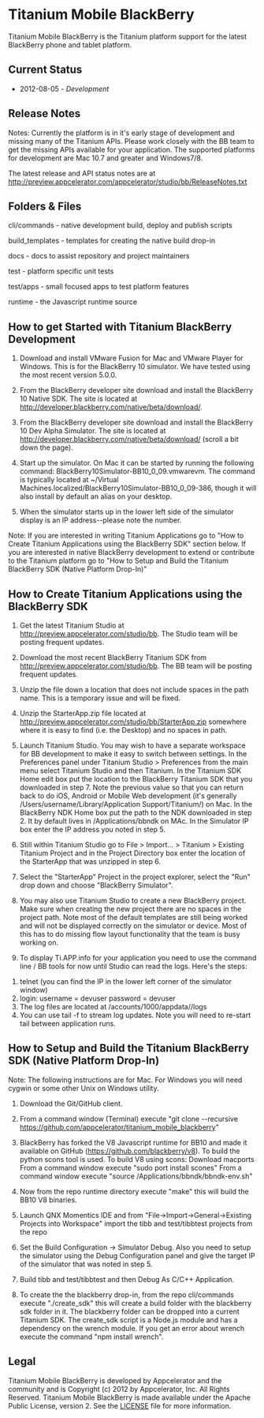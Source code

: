Titanium Mobile BlackBerry
==========================

Titanium Mobile BlackBerry is the Titanium platform support for the latest BlackBerry phone and tablet platform.

Current Status
--------------

* 2012-08-05 - _Development_

Release Notes
-------------

Notes: Currently the platform is in it's early stage of development and  missing many of the Titanium APIs. Please work closely with the BB team to get the missing APIs available for your application. The supported platforms for development are Mac 10.7 and greater and Windows7/8.

The latest release and API status notes are at http://preview.appcelerator.com/appcelerator/studio/bb/ReleaseNotes.txt

Folders & Files
---------------

cli/commands - native development build, deploy and publish scripts

build_templates - templates for creating the native build drop-in

docs - docs to assist repository and project maintainers

test - platform specific unit tests

test/apps - small focused apps to test platform features

runtime -  the Javascript runtime source


How to get Started with Titanium BlackBerry Development
-------------------------------------------------------

1) Download and install VMware Fusion for Mac and VMware Player for Windows. This is for the BlackBerry 10 simulator. We have tested using the most recent version 5.0.0.

2) From the BlackBerry developer site download and install the BlackBerry 10 Native SDK. The site is located at http://developer.blackberry.com/native/beta/download/. 

3) From the BlackBerry developer site download and install the BlackBerry 10 Dev Alpha Simulator. The site is located at http://developer.blackberry.com/native/beta/download/ (scroll a bit down the page).

4) Start up the simulator. On Mac it can be started by running the following command: BlackBerry10Simulator-BB10_0_09.vmwarevm. The command is typically located at ~/Virtual Machines.localized/BlackBerry10Simulator-BB10_0_09-386, though it will also install by default an alias on your desktop.

5) When the simulator starts up in the lower left side of the simulator display is an IP address--please note the number.

Note: If you are interested in writing Titanium Applications go to "How to Create Titanium Applications using the BlackBerry SDK" section below. If you are interested in native BlackBerry development to extend or contribute to the Titanium platform go to "How to Setup and Build the Titanium BlackBerry SDK (Native Platform Drop-In)"


How to Create Titanium Applications using the BlackBerry SDK
------------------------------------------------------------

1) Get the latest Titanium Studio at http://preview.appcelerator.com/studio/bb. The Studio team will be posting frequent updates.

2) Download the most recent BlackBerry Titanium SDK from http://preview.appcelerator.com/studio/bb. The BB team will be posting frequent updates.

3) Unzip the file down a location that does not include spaces in the path name. This is a temporary issue and will be fixed.

4) Unzip the StarterApp.zip file located at http://preview.appcelerator.com/studio/bb/StarterApp.zip somewhere where it is easy to find (i.e. the Desktop) and no spaces in path.

5) Launch Titanium Studio. You may wish to have a separate workspace for BB development to make it easy to switch between settings.
In the Preferences panel under Titanium Studio > Preferences from the main menu select Titanium Studio and then Titanium.
In the Titanium SDK Home edit box put the location to the BlackBerry Titanium SDK that you downloaded in step 7. Note the previous value so that you can return back to do iOS, Android or Mobile Web development (it's generally /Users/username/Library/Application Support/Titanium/) on Mac.
In the BlackBerry NDK Home box put the path to the NDK downloaded in step 2. It by default lives in /Applications/bbndk on MAc.
In the Simulator IP box enter the IP address you noted in step 5.

6) Still within Titanium Studio go to File > Import... > Titanium > Existing Titanium Project and in the Project Directory box enter the location of the StarterApp that was unzipped in step 6.

7) Select the "StarterApp" Project in the project explorer, select the "Run" drop down and choose "BlackBerry Simulator".

8) You may also use Titanium Studio to create a new BlackBerry project. Make sure when creating the new project there are no spaces in the project path. Note most of the default templates are still being worked and will not be displayed correctly on the simulator or device. Most of this has to do missing flow layout functionality that the team is busy working on.

9) To display Ti.APP.info for your application you need to use the command line / BB tools for now until Studio can read the logs. Here's the steps:

1. telnet <simulator ip>  (you can find the IP in the lower left corner of the simulator window)
2. login: username = devuser password = devuser
3. The log files are located at /accounts/1000/appdata/<your app id>/logs
4. You can use tail -f to stream log updates. Note you will need to re-start tail between application runs. 


How to Setup and Build the Titanium BlackBerry SDK (Native Platform Drop-In)
----------------------------------------------------------------------------

Note: The following instructions are for Mac. For Windows you will need cygwin or some other Unix on Windows utility.

1) Download the Git/GitHub client. 

2) From a command window (Terminal) execute "git clone --recursive https://github.com/appcelerator/titanium_mobile_blackberry"

3) BlackBerry has forked the V8 Javascript runtime for BB10 and made it available on GitHub (https://github.com/blackberry/v8). To build
the python scons tool is used. To build V8 using scons:
	Download macports
	From a command window execute "sudo port install scones"
	From a command window execute "source /Applications/bbndk/bbndk-env.sh"

4) Now from the repo runtime directory execute "make" this will build the BB10 V8 binaries.

5) Launch QNX Momentics IDE and from "File->Import->General->Existing Projects into Workspace" import the tibb and test/tibbtest projects from the repo

6) Set the Build Configuration -> Simulator Debug. Also you need to setup the simulator using the Debug Configuration panel and give the target IP of the simulator that was noted in step 5.

7) Build tibb and test/tibbtest and then Debug As C/C++ Application.

8) To create the the blackberry drop-in, from the repo cli/commands execute "./create_sdk" this will create a build folder with the blackberry sdk folder in it. The blackberry folder can be dropped into a current Titanium SDK. The create_sdk script is a Node.js module and has a dependency on the 
wrench module. If you get an error about wrench execute the command "npm install wrench".

Legal
------

Titanium Mobile BlackBerry is developed by Appcelerator and the community and is Copyright (c) 2012 by Appcelerator, Inc. All Rights Reserved.
Titanium Mobile BlackBerry is made available under the Apache Public License, version 2.  See the [LICENSE](https://github.com/appcelerator/titanium_mobile_blackberry/blob/master/LICENSE) file for more information.
